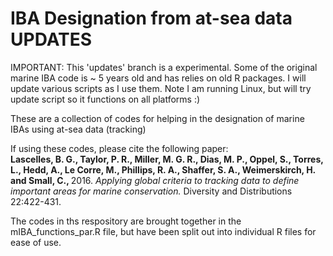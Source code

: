 # IBA Designation from at-sea data UPDATES

 </strong>IMPORTANT: This 'updates' branch is a experimental. Some of the original marine IBA code is ~ 5 years old and has relies on old R packages. I will update various scripts as I use them. Note I am running Linux, but will try update script so it functions on all platforms :)

These are a collection of codes for helping in the designation of marine IBAs using at-sea data (tracking)

If using these codes, please cite the following paper:   
<strong>Lascelles, B. G., Taylor, P. R., Miller, M. G. R., Dias, M. P., Oppel, S., Torres, L., Hedd, A., Le Corre, M., Phillips, R. A., Shaffer, S. A., Weimerskirch, H. and Small, C., </strong> 2016. <i>Applying global criteria to tracking data to define important areas for marine conservation.</i> Diversity and Distributions 22:422-431.

The codes in ths respository are brought together in the mIBA_functions_par.R file, but have been split out into individual R files for ease of use.
